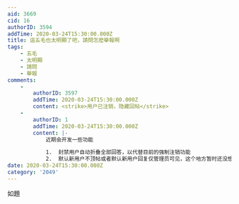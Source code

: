 ```yaml
---
aid: 3669
cid: 16
authorID: 3594
addTime: 2020-03-24T15:30:00.000Z
title: 這五毛也太明顯了吧，請問怎麽舉報啊
tags:
    - 五毛
    - 太明顯
    - 請問
    - 舉報
comments:
    -
        authorID: 3597
        addTime: 2020-03-24T15:30:00.000Z
        content: <strike>用户已注销，隐藏回帖</strike>
    -
        authorID: 1
        addTime: 2020-03-24T15:30:00.000Z
        content: |-
            近期会开发一些功能

            1.  封禁用户自动折叠全部回答，以代替目前的强制注销功能
            2.  默认新用户不顶帖或者默认新用户回复仅管理员可见，这个地方暂时还没想好
date: 2020-03-24T15:30:00.000Z
category: '2049'
---
```


如題
